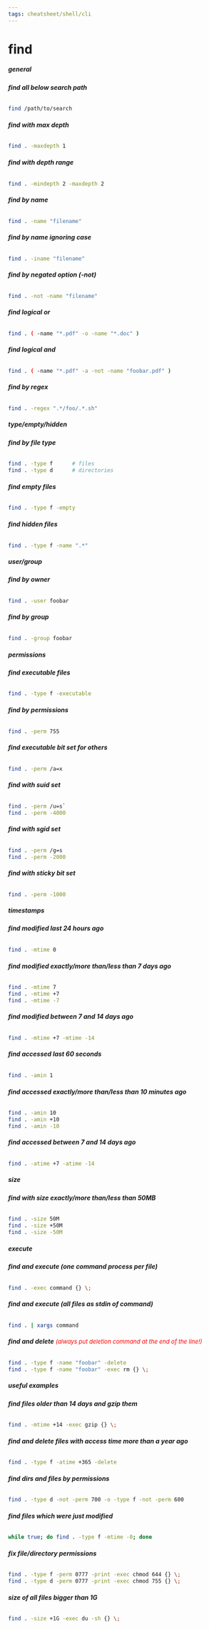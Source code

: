 ```yaml
---
tags: cheatsheet/shell/cli
---
```


# find

##### __general__

###### __find all below search path__
```bash
find /path/to/search
```

###### __find with max depth__
```bash
find . -maxdepth 1
```

###### __find with depth range__
```bash
find . -mindepth 2 -maxdepth 2
```

###### __find by name__
```bash
find . -name "filename"
```

###### __find by name ignoring case__
```bash
find . -iname "filename"
```

###### __find by negated option (-not)__
```bash
find . -not -name "filename"
```

###### __find logical or__
```bash
find . ( -name "*.pdf" -o -name "*.doc" )
```

###### __find logical and__
```bash
find . ( -name "*.pdf" -a -not -name "foobar.pdf" )
```

###### __find by regex__
```bash
find . -regex ".*/foo/.*.sh"
```

##### __type/empty/hidden__

###### __find by file type__
```bash
find . -type f		# files
find . -type d		# directories
```

###### __find empty files__
```bash
find . -type f -empty
```

###### __find hidden files__
```bash
find . -type f -name ".*"
```

##### __user/group__

###### __find by owner__
```bash
find . -user foobar
```

###### __find by group__
```bash
find . -group foobar
```

##### __permissions__

###### __find executable files__
```bash
find . -type f -executable
```

###### __find by permissions__
```bash
find . -perm 755
```

###### __find executable bit set for others__
```bash
find . -perm /a=x
```

###### __find with suid set__
```bash
find . -perm /u=s`
find . -perm -4000
```

###### __find with sgid set__
```bash
find . -perm /g=s
find . -perm -2000
```

###### __find with sticky bit set__
```bash
find . -perm -1000
```

##### __timestamps__

###### __find modified last 24 hours ago__
```bash
find . -mtime 0
```

###### __find modified exactly/more than/less than 7 days ago__
```bash
find . -mtime 7
find . -mtime +7
find . -mtime -7
```

###### __find modified between 7 and 14 days ago__
```bash
find . -mtime +7 -mtime -14
```

###### __find accessed last 60 seconds__
```bash
find . -amin 1
```

###### __find accessed exactly/more than/less than 10 minutes ago__
```bash
find . -amin 10
find . -amin +10
find . -amin -10
```

###### __find accessed between 7 and 14 days ago__
```bash
find . -atime +7 -atime -14
```

##### __size__

###### __find with size exactly/more than/less than 50MB__
```bash
find . -size 50M
find . -size +50M
find . -size -50M
```

##### __execute__

###### __find and execute (one command process per file)__
```bash
find . -exec command {} \;
```

###### __find and execute (all files as stdin of command)__
```bash
find . | xargs command
```

###### __find and delete__ <span style="color: red; font-size: small;">(always put deletion command at the end of the line!)</span>
```bash
find . -type f -name "foobar" -delete
find . -type f -name "foobar" -exec rm {} \;
```

##### __useful examples__

###### __find files older than 14 days and gzip them__
```bash
find . -mtime +14 -exec gzip {} \;
```

###### __find and delete files with access time more than a year ago__
```bash
find . -type f -atime +365 -delete
```

###### __find dirs and files by permissions__
```bash
find . -type d -not -perm 700 -o -type f -not -perm 600
```

###### __find files which were just modified__
```bash
while true; do find . -type f -mtime -0; done
```

###### __fix file/directory permissions__
```bash
find . -type f -perm 0777 -print -exec chmod 644 {} \;
find . -type d -perm 0777 -print -exec chmod 755 {} \;
```

###### __size of all files bigger than 1G__
```bash
find . -size +1G -exec du -sh {} \;
```
